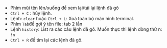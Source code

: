 - Phím mũi tên lên/xuống để xem lại/tái lại lệnh đã gõ
- ```Ctrl + C``` : hủy lệnh.
- Lệnh: ```clear``` hoặc ```Ctrl + L```: Xoá toàn bộ màn hình terminal.
- Phím ```Tab```để gợi ý tên file: tab 2 lần
- Lệnh ```history```: List ra các câu lệnh đã gõ. Muốn thực thi lệnh dòng thứ n:  ```!n```
- ```Ctrl + R``` để tìm lại các lệnh đã gõ.

